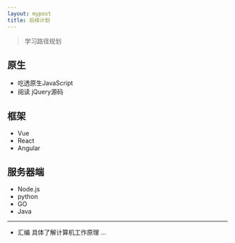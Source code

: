 ```yaml
---
layout: mypost
title: 后续计划
---
```

> 学习路径规划

## 原生
+ 吃透原生JavaScript
+ 阅读 jQuery源码

## 框架
+ Vue
+ React
+ Angular

## 服务器端
+ Node.js
+ python
+ GO
+ Java

---
+ 汇编
 具体了解计算机工作原理
...
